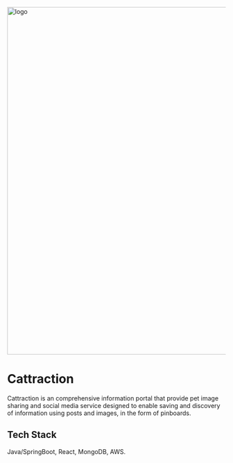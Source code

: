 <p align="left"><img width="800" alt="logo" src="https://user-images.githubusercontent.com/38336855/97132695-14c75e80-171e-11eb-997b-44e4ad28e193.png"></p>

# Cattraction

Cattraction is an comprehensive information portal that provide pet image sharing and social media service 
designed to enable saving and discovery of information using posts and images, in the form of pinboards.



## Tech Stack
Java/SpringBoot, React, MongoDB, AWS.
